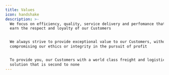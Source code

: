 ```yaml
---
title: Values
icon: handshake
description: >-
  We focus on efficiency, quality, service delivery and perfomance that will
  earn the respect and loyalty of our Customers


  We always strive to provide exceptional value to our Customers, without
  compromising our ethics or integrity in the pursuit of profit


  To provide you, our Customers with a world class freight and logistics
  solution that is second to none
---
```


